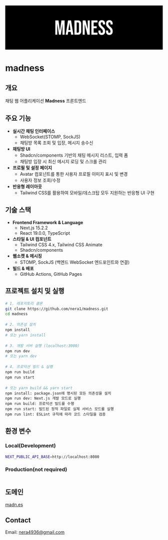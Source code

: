![madness](banner.svg)

# madness

## 개요

채팅 웹 어플리케이션 **Madness** 프론트엔드

## 주요 기능

- **실시간 채팅 인터페이스**
  - WebSocket(STOMP, SockJS)
  - 채팅방 목록 조회 및 입장, 메시지 송수신
- **채팅방 UI**
  - Shadcn/components 기반의 채팅 메시지 리스트, 입력 폼
  - 채팅방 입장 시 최신 메시지 로딩 및 스크롤 관리
- **프로필 및 설정 페이지**
  - Avatar 컴포넌트를 통한 사용자 프로필 이미지 표시 및 변경
  - 사용자 정보 조회/수정
- **반응형 레이아웃**
  - Tailwind CSS를 활용하여 모바일/데스크탑 모두 지원하는 반응형 UI 구현

## 기술 스택

- **Frontend Framework & Language**
  - Next.js 15.2.2
  - React 19.0.0, TypeScript
- **스타일 & UI 컴포넌트**
  - Tailwind CSS 4.x, Tailwind CSS Animate
  - Shadcn/components
- **웹소켓 & 메시징**
  - STOMP, SockJS (백엔드 WebSocket 엔드포인트와 연결)
- **빌드 & 배포**
  - GitHub Actions, GitHub Pages

## 프로젝트 설치 및 실행

```bash
# 1. 레포지토리 클론
git clone https://github.com/nera1/madness.git
cd madness

# 2. 의존성 설치
npm install
# 또는 yarn install

# 3. 개발 서버 실행 (localhost:3000)
npm run dev
# 또는 yarn dev

# 4. 프로덕션 빌드 & 실행
npm run build
npm run start

# 또는 yarn build && yarn start
npm install: package.json에 명시된 모든 의존성을 설치
npm run dev: Next.js 개발 모드로 실행
npm run build: 프로덕션 빌드를 수행
npm run start: 빌드된 정적 파일로 실제 서비스 모드를 실행
npm run lint: ESLint 규칙에 따라 코드 스타일을 검증
```

## 환경 변수

### Local(Development)

```bash
NEXT_PUBLIC_API_BASE=http://localhost:8080
```

### Production(not required)

```bash

```

## 도메인

[madn.es](https://madn.es)

## Contact

Email: nera4936@gmail.com
